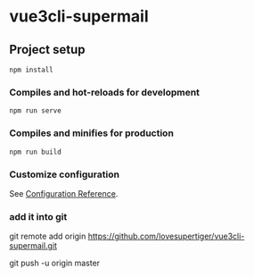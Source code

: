 # vue3cli-supermail

## Project setup
```
npm install
```

### Compiles and hot-reloads for development
```
npm run serve
```

### Compiles and minifies for production
```
npm run build
```

### Customize configuration
See [Configuration Reference](https://cli.vuejs.org/config/).

### add it into git 
git remote add origin https://github.com/lovesupertiger/vue3cli-supermail.git

git push -u origin master


